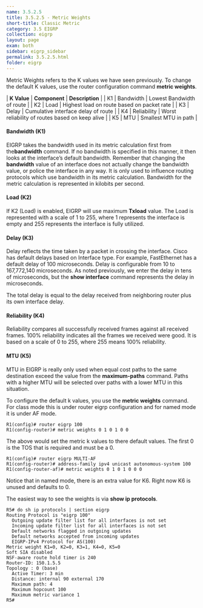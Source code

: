 ```yaml
---
name: 3.5.2.5
title: 3.5.2.5 - Metric Weights
short-title: Classic Metric
category: 3.5 EIGRP
collection: eigrp
layout: page
exam: both
sidebar: eigrp_sidebar
permalink: 3.5.2.5.html
folder: eigrp
---
```

Metric Weights refers to the K values we have seen previously. To change the default K values, use the router configuration command **metric weights**.

| **K Value** | **Component** | **Description** |
| K1 | Bandwidth | Lowest Bandwidth of route |
| K2 | Load | Highest load on route based on packet rate |
| K3 | Delay | Cumulative interface delay of route |
| K4 | Reliability | Worst reliability of routes based on keep alive |
| K5 | MTU | Smallest MTU in path |

#### Bandwidth (K1)
EIGRP takes the bandwidth used in its metric calculation first from the**bandwidth** command. If no bandwidth is specified in this manner, it then looks at the interface’s default bandwidth. Remember that changing the **bandwidth** value of an interface does not actually change the bandwidth value, or police the interface in any way. It is only used to influence routing protocols which use bandwidth in its metric calculation. Bandwidth for the metric calculation is represented in kilobits per second.

#### Load (K2)
If K2 (Load) is enabled, EIGRP will use maximum **Txload** value. The Load is represented with a scale of 1 to 255, where 1 represents the interface is empty and 255 represents the interface is fully utilized.

#### Delay (K3)
Delay reflects the time taken by a packet in crossing the interface. Cisco has default delays based on Interface type. For example, FastEthernet has a default delay of 100 microseconds. Delay is configurable from 10 to 167,772,140 microseconds. As noted previously, we enter the delay in tens of microseconds, but the **show interface** command represents the delay in microseconds.

The total delay is equal to the delay received from neighboring router plus its own interface delay.

#### Reliability (K4)
Reliability compares all successfully received frames against all received frames. 100% reliability indicates all the frames we received were good. It is based on a scale of 0 to 255, where 255 means 100% reliability.

#### MTU (K5)
MTU in EIGRP is really only used when equal cost paths to the same destination exceed the value from the **maximum-paths** command. Paths with a higher MTU will be selected over paths with a lower MTU in this situation.

To configure the default k values, you use the **metric weights** command. For class mode this is under router eigrp configuration and for named mode it is under AF mode.
```
R1(config)# router eigrp 100
R1(config-router)# metric weights 0 1 0 1 0 0
```
The above would set the metric k values to there default values. The first 0 is the TOS that is required and must be a 0.
```
R1(config)# router eigrp MULTI-AF
R1(config-router)# address-family ipv4 unicast autonomous-system 100
R1(config-router-af)# metric weights 0 1 0 1 0 0 0
```
Notice that in named mode, there is an extra value for K6. Right now K6 is unused and defaults to 0.

The easiest way to see the weights is via **show ip protocols**.
```
R5# do sh ip protocols | section eigrp
Routing Protocol is "eigrp 100"
  Outgoing update filter list for all interfaces is not set
  Incoming update filter list for all interfaces is not set
  Default networks flagged in outgoing updates
  Default networks accepted from incoming updates
  EIGRP-IPv4 Protocol for AS(100)
Metric weight K1=0, K2=0, K3=1, K4=0, K5=0
Soft SIA disabled
NSF-aware route hold timer is 240
Router-ID: 150.1.5.5
Topology : 0 (base)
  Active Timer: 3 min
  Distance: internal 90 external 170
  Maximum path: 4
  Maximum hopcount 100
  Maximum metric variance 1
R5#
```
